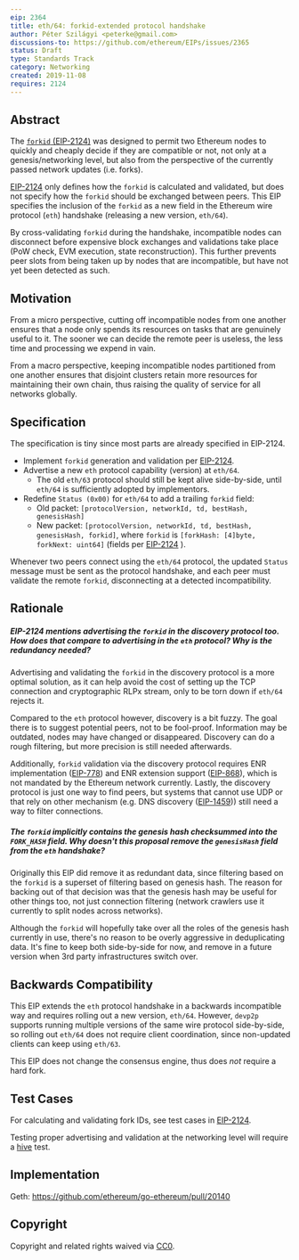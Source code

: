 ```yaml
---
eip: 2364
title: eth/64: forkid-extended protocol handshake
author: Péter Szilágyi <peterke@gmail.com>
discussions-to: https://github.com/ethereum/EIPs/issues/2365
status: Draft
type: Standards Track
category: Networking
created: 2019-11-08
requires: 2124
---
```


## Abstract

The [`forkid` (EIP-2124)](https://eips.ethereum.org/EIPS/eip-2124) was designed to permit two Ethereum nodes to quickly and cheaply decide if they are compatible or not, not only at a genesis/networking level, but also from the perspective of the currently passed network updates (i.e. forks).

[EIP-2124](https://eips.ethereum.org/EIPS/eip-2124) only defines how the `forkid` is calculated and validated, but does not specify how the `forkid` should be exchanged between peers. This EIP specifies the inclusion of the `forkid` as a new field in the Ethereum wire protocol (`eth`) handshake (releasing a new version, `eth/64`).

By cross-validating `forkid` during the handshake, incompatible nodes can disconnect before expensive block exchanges and validations take place (PoW check, EVM execution, state reconstruction). This further prevents peer slots from being taken up by nodes that are incompatible, but have not yet been detected as such.

## Motivation

From a micro perspective, cutting off incompatible nodes from one another ensures that a node only spends its resources on tasks that are genuinely useful to it. The sooner we can decide the remote peer is useless, the less time and processing we expend in vain.

From a macro perspective, keeping incompatible nodes partitioned from one another ensures that disjoint clusters retain more resources for maintaining their own chain, thus raising the quality of service for all networks globally.

## Specification

The specification is tiny since most parts are already specified in EIP-2124.

- Implement `forkid` generation and validation per [EIP-2124](https://eips.ethereum.org/EIPS/eip-2124).
- Advertise a new `eth` protocol capability (version) at `eth/64`.
  - The old `eth/63` protocol should still be kept alive side-by-side, until `eth/64` is sufficiently adopted by implementors.
- Redefine `Status (0x00)` for `eth/64` to add a trailing `forkid` field:
  - Old packet: `[protocolVersion, networkId, td, bestHash, genesisHash]`
  - New packet: `[protocolVersion, networkId, td, bestHash, genesisHash, forkid]`,
  where `forkid` is `[forkHash: [4]byte, forkNext: uint64]` (fields per [EIP-2124](https://eips.ethereum.org/EIPS/eip-2124) ).

Whenever two peers connect using the `eth/64` protocol, the updated `Status` message must be sent as the protocol handshake, and each peer must validate the remote `forkid`, disconnecting at a detected incompatibility.

## Rationale

##### EIP-2124 mentions advertising the `forkid` in the discovery protocol too. How does that compare to advertising in the `eth` protocol? Why is the redundancy needed?

Advertising and validating the `forkid` in the discovery protocol is a more optimal solution, as it can help avoid the cost of setting up the TCP connection and cryptographic RLPx stream, only to be torn down if `eth/64` rejects it.

Compared to the `eth` protocol however, discovery is a bit fuzzy. The goal there is to suggest potential peers, not to be fool-proof. Information may be outdated, nodes may have changed or disappeared. Discovery can do a rough filtering, but more precision is still needed afterwards.

Additionally, `forkid` validation via the discovery protocol requires ENR implementation ([EIP-778](https://eips.ethereum.org/EIPS/eip-778)) and ENR extension support ([EIP-868](https://eips.ethereum.org/EIPS/eip-868)), which is not mandated by the Ethereum network currently. Lastly, the discovery protocol is just one way to find peers, but systems that cannot use UDP or that rely on other mechanism (e.g. DNS discovery ([EIP-1459](https://eips.ethereum.org/EIPS/eip-1459))) still need a way to filter connections.

##### The `forkid` implicitly contains the genesis hash checksummed into the `FORK_HASH` field. Why doesn't this proposal remove the `genesisHash` field from the `eth` handshake?

Originally this EIP did remove it as redundant data, since filtering based on the `forkid` is a superset of filtering based on genesis hash. The reason for backing out of that decision was that the genesis hash may be useful for other things too, not just connection filtering (network crawlers use it currently to split nodes across networks).

Although the `forkid` will hopefully take over all the roles of the genesis hash currently in use, there's no reason to be overly aggressive in deduplicating data. It's fine to keep both side-by-side for now, and remove in a future version when 3rd party infrastructures switch over.

## Backwards Compatibility

This EIP extends the `eth` protocol handshake in a backwards incompatible way and requires rolling out a new version, `eth/64`. However, `devp2p` supports running multiple versions of the same wire protocol side-by-side, so rolling out `eth/64` does not require client coordination, since non-updated clients can keep using `eth/63`.

This EIP does not change the consensus engine, thus does _not_ require a hard fork.

## Test Cases

For calculating and validating fork IDs, see test cases in [EIP-2124](https://eips.ethereum.org/EIPS/eip-2124).

Testing proper advertising and validation at the networking level will require a [hive](https://github.com/ethereum/hive) test.

## Implementation

Geth: https://github.com/ethereum/go-ethereum/pull/20140

## Copyright

Copyright and related rights waived via [CC0](https://creativecommons.org/publicdomain/zero/1.0/).
